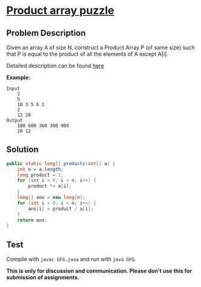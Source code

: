 # [Product array puzzle][title]

## Problem Description

Given an array A of size N, construct a Product Array P (of same size) such that P is equal to the product of all the elements of A except A[i].

Detailed description can be found [here][title]

**Example:**

```
Input
	2
    5
    10 3 5 6 2
    2
    12 20
Output
	180 600 360 300 900
    20 12
```

## Solution

```java
public static long[] products(int[] a) {
    int n = a.length;
    long product = 1;
    for (int i = 0; i < n; i++) {
        product *= a[i];
    }
    long[] ans = new long[n];
    for (int i = 0; i < n; i++) {
        ans[i] = product / a[i];
    }
    return ans;
}
```

## Test

Compile with `javac GFG.java` and run with `java GFG`.


**This is only for discussion and communication. Please don't use this for submission of assignments.**

[title]: https://practice.geeksforgeeks.org/problems/product-array-puzzle/0/